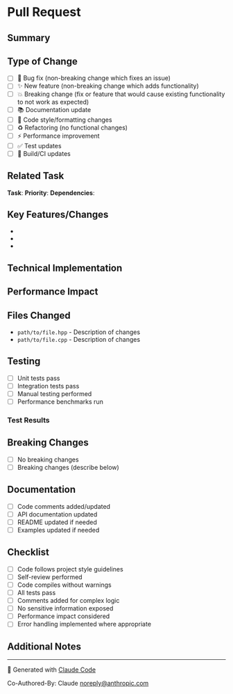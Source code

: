 # Pull Request

## Summary
<!-- Provide a brief description of the changes made -->


## Type of Change
<!-- Check the relevant option -->
- [ ] 🐛 Bug fix (non-breaking change which fixes an issue)
- [ ] ✨ New feature (non-breaking change which adds functionality)
- [ ] 💥 Breaking change (fix or feature that would cause existing functionality to not work as expected)
- [ ] 📚 Documentation update
- [ ] 🎨 Code style/formatting changes
- [ ] ♻️ Refactoring (no functional changes)
- [ ] ⚡ Performance improvement
- [ ] ✅ Test updates
- [ ] 🔧 Build/CI updates

## Related Task
<!-- Reference the task from .kiro/specs/evolab/tasks.md -->
**Task**: <!-- e.g., Task 1.2: Add Candidate List Optimization -->
**Priority**: <!-- High/Medium/Low -->
**Dependencies**: <!-- List any dependent tasks -->

## Key Features/Changes
<!-- List the main features or changes introduced -->
- 
- 
- 

## Technical Implementation
<!-- Describe the technical approach and key implementation details -->


## Performance Impact
<!-- Describe any performance improvements or impacts -->


## Files Changed
<!-- List the main files that were modified/added -->
- `path/to/file.hpp` - Description of changes
- `path/to/file.cpp` - Description of changes

## Testing
<!-- Describe the testing performed -->
- [ ] Unit tests pass
- [ ] Integration tests pass
- [ ] Manual testing performed
- [ ] Performance benchmarks run

### Test Results
<!-- Include any relevant test results, benchmarks, or metrics -->


## Breaking Changes
<!-- Describe any breaking changes and migration steps if applicable -->
- [ ] No breaking changes
- [ ] Breaking changes (describe below)

<!-- If breaking changes, describe them here -->

## Documentation
<!-- Check all that apply -->
- [ ] Code comments added/updated
- [ ] API documentation updated
- [ ] README updated if needed
- [ ] Examples updated if needed

## Checklist
<!-- Ensure all items are checked before requesting review -->
- [ ] Code follows project style guidelines
- [ ] Self-review performed
- [ ] Code compiles without warnings
- [ ] All tests pass
- [ ] Comments added for complex logic
- [ ] No sensitive information exposed
- [ ] Performance impact considered
- [ ] Error handling implemented where appropriate

## Additional Notes
<!-- Any additional information, context, or notes for reviewers -->


---
🤖 Generated with [Claude Code](https://claude.ai/code)

Co-Authored-By: Claude <noreply@anthropic.com>